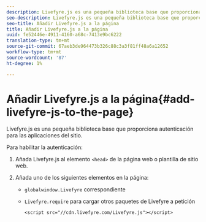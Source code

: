 ```yaml
---
description: Livefyre.js es una pequeña biblioteca base que proporciona autenticación para las aplicaciones del sitio.
seo-description: Livefyre.js es una pequeña biblioteca base que proporciona autenticación para las aplicaciones del sitio.
seo-title: Añadir Livefyre.js a la página
title: Añadir Livefyre.js a la página
uuid: fe52446e-4911-4160-a68c-7413e9bc6222
translation-type: tm+mt
source-git-commit: 67aeb3de964473b326c88c3a3f81ff48a6a12652
workflow-type: tm+mt
source-wordcount: '87'
ht-degree: 1%

---
```



# Añadir Livefyre.js a la página{#add-livefyre-js-to-the-page}

Livefyre.js es una pequeña biblioteca base que proporciona autenticación para las aplicaciones del sitio.

Para habilitar la autenticación:

1. Añada Livefyre.js al elemento `<head>` de la página web o plantilla de sitio web.
1. Añada uno de los siguientes elementos en la página:

   * `globalwindow.Livefyre` correspondiente
   * `Livefyre.require` para cargar otros paquetes de Livefyre a petición

      ```
      <script src="//cdn.livefyre.com/Livefyre.js"></script>
      ```

